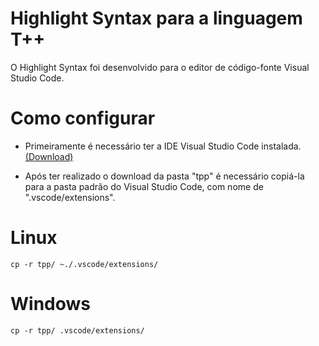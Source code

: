 # Highlight Syntax para a linguagem T++
O Highlight Syntax foi desenvolvido para o editor de código-fonte Visual Studio Code.

# Como configurar
- Primeiramente é necessário ter a IDE Visual Studio Code instalada.<a href="https://code.visualstudio.com/download"> (Download)</a>


- Após ter realizado o download da pasta "tpp" é necessário copiá-la para a pasta padrão do Visual Studio Code, com nome de ".vscode/extensions".

# Linux
```
cp -r tpp/ ~./.vscode/extensions/
```
# Windows
```
cp -r tpp/ .vscode/extensions/
```
